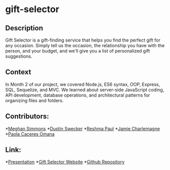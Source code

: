 # gift-selector


## Description
Gift Selector is a gift-finding service that helps you find the perfect gift for any occasion. Simply tell us the occasion, the relationship you have with the person, and your budget, and we'll give you a list of personalized gift suggestions.


## Context
In Month 2 of our project, we covered Node.js, ES6 syntax, OOP, Express, SQL, Sequelize, and MVC. We learned about server-side JavaScript coding, API development, database operations, and architectural patterns for organizing files and folders.


## Contributors:
*[Meghan Simmons](https://github.com/meghansimmons)
*[Dustin Swecker](https://github.com/DustinSwecker)
*[Reshma Paul](https://github.com/reshmalijo777)
*[Jamie Charlemagne](https://github.com/jamiec1077)
*[Paola Caceres Omana](https://github.com/paolacaceresoma)




## Link:
*[Presentation](https://www.canva.com/design/DAFjRiamtLk/v5n0pZmdP7VtBEx5tQIe_g/edit?utm_content=DAFjRiamtLk&utm_campaign=designshare&utm_medium=link2&utm_source=sharebutton)
*[Gift Selector Website](https://gift-selector.herokuapp.com)
*[Github Repository](https://github.com/meghansimmons/gift-selector)
